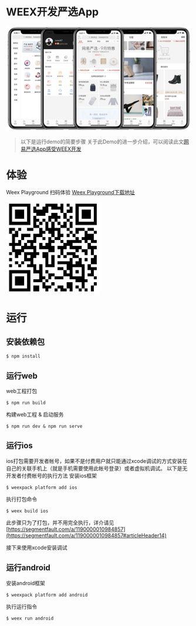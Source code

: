 # WEEX开发严选App

![](https://github.com/zwwill/yanxuan-weex-demo/raw/master/banner.png)

> 以下是运行demo的简要步骤
> 关于此Demo的进一步介绍，可以阅读此文[网易严选App感受WEEX开发](https://segmentfault.com/a/1190000011027225)


# 体验

Weex Playground 扫码体验 [Weex Playground下载地址](http://weex.apache.org/cn/playground.html)

![](https://github.com/zwwill/yanxuan-weex-demo/raw/master/erHome.png)

# 运行
## 安装依赖包

```
$ npm install
```

## 运行web

web工程打包
``` 
$ npm run build 
```
构建web工程 & 启动服务
```
$ npm run dev & npm run serve 
```

## 运行ios
ios打包需要开发者帐号，如果不是付费用户就只能通过xcode调试的方式安装在自己的关联手机上（就是手机需要使用此帐号登录）或者虚拟机调试。
以下是无开发者付费帐号的执行方法
安装ios框架
``` 
$ weexpack platform add ios
```
执行打包命令
```
$ weex build ios
```
此步骤只为了打包，并不用完全执行，详介请见[https://segmentfault.com/a/1190000010984857](https://segmentfault.com/a/1190000010984857#articleHeader14)

接下来使用xcode安装调试

## 运行android
安装android框架
``` 
$ weexpack platform add android
```
执行运行指令
```
$ weex run android
```

